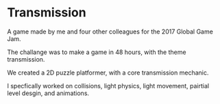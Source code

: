 # Transmission

A game made by me and four other colleagues for the 2017 Global Game Jam.

The challange was to make a game in 48 hours, with the theme transmission.

We created a 2D puzzle platformer, with a core transmission mechanic. 

I specfically worked on collisions, light physics,  light movement, pairtial level desgin, and animations. 
